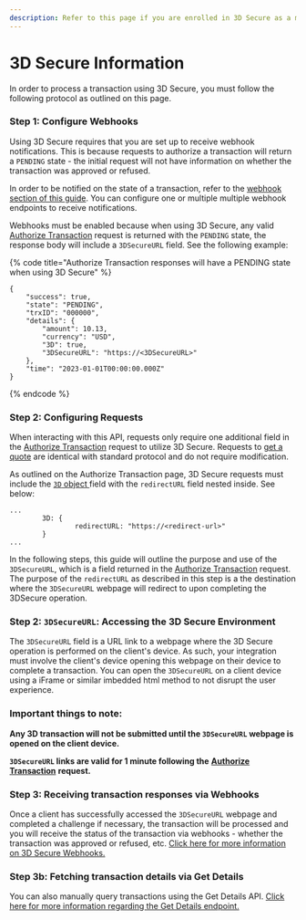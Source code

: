 ```yaml
---
description: Refer to this page if you are enrolled in 3D Secure as a merchant
---
```


# 3D Secure Information

In order to process a transaction using 3D Secure, you must follow the following protocol as outlined on this page.

### Step 1: Configure Webhooks&#x20;

Using 3D Secure requires that you are set up to receive webhook notifications. This is because requests to authorize a transaction will return a `PENDING` state - the initial request will not have information on whether the transaction was approved or refused.&#x20;

In order to be notified on the state of a transaction, refer to the [webhook section of this guide](broken-reference). You can configure one or multiple multiple webhook endpoints to receive notifications.

Webhooks must be enabled because when using 3D Secure, any valid [Authorize Transaction](broken-reference) request is returned with the `PENDING` state, the response body will include a `3DSecureURL` field. See the following example:

{% code title="Authorize Transaction responses will have a PENDING state when using 3D Secure" %}
```json5
{
    "success": true,
    "state": "PENDING",
    "trxID": "000000",
    "details": {
        "amount": 10.13,
        "currency": "USD",
        "3D": true,
        "3DSecureURL": "https://<3DSecureURL>"
    },
    "time": "2023-01-01T00:00:00.000Z"
}
```
{% endcode %}

### Step 2: Configuring Requests

When interacting with this API, requests only require one additional field in the [Authorize Transaction](broken-reference) request to utilize 3D Secure. Requests to [get a quote](broken-reference) are identical with standard protocol and do not require modification.

As outlined on the Authorize Transaction page, 3D Secure requests must include the [`3D` object ](broken-reference)field with the `redirectURL` field nested inside. See below:

```json5
...
        3D: {
                redirectURL: "https://<redirect-url>"
        }
...
```

In the following steps, this guide will outline the purpose and use of the `3DSecureURL`, which is a field returned in the [Authorize Transaction](broken-reference) request. The purpose of the `redirectURL` as described in this step is a the destination where the `3DSecureURL` webpage will redirect to upon completing the 3DSecure operation.

### Step 2: `3DSecureURL`: Accessing the 3D Secure Environment&#x20;

The `3DSecureURL` field is a URL link to a webpage where the 3D Secure operation is performed on the client's device. As such, your integration must involve the client's device opening this webpage on their device to complete a transaction. You can open the `3DSecureURL` on a client device using a iFrame or similar imbedded html method to not disrupt the user experience.

### Important things to note:

**Any 3D transaction will not be submitted until the `3DSecureURL` webpage is opened on the client device.**

**`3DSecureURL` links are valid for 1 minute following the** [**Authorize Transaction**](broken-reference) **request.**

### Step 3: Receiving transaction responses via Webhooks

Once a client has successfully accessed the `3DSecureURL` webpage and completed a challenge if necessary, the transaction will be processed and you will receive the status of the transaction via webhooks - whether the transaction was approved or refused, etc. [Click here for more information on 3D Secure Webhooks.](broken-reference)

### Step 3b: Fetching transaction details via Get Details

You can also manually query transactions using the Get Details API. [Click here for more information regarding the Get Details endpoint.](broken-reference)
